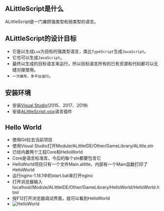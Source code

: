 
## ALittleScript是什么
ALittleScript是一门兼顾强类型和弱类型的语言。

## ALittleScript的设计目标
* 它是以生成`Lua`为目标的强类型语言，类比`TypeScript`生成`JavaScript`。
* 它也可以生成`JavaScript`。
* 最终以生成的目标语言来运行，所以目标语言所有的已有资源和代码都可以无缝对接使用。
* `一次编写，多平台运行`。

## 安装环境

* 安装[Visual Studio](https://visualstudio.microsoft.com/zh-hans/vs/)(2015、2017、2019)
* 安装[ALittleScript.vsix](https://github.com/alittlesail/ALittle/blob/master/ALittleScript.vsix)语言插件

## Hello World
* 使用Git拉去当前项目
* 使用Visual Studio打开Module/ALittleIDE/Other/GameLibrary/ALittle.sln
* 已经内置两个工程Core和HelloWorld
* Core是语言标准库，今后的每个sln都要包含它
* HelloWorld项目只有一个文件Main.alittle，内部有一个Main函数打印了HelloWorld
* 运行nginx-1.16.1中的start.bat来打开nginx
* 打开浏览器输入localhost/Module/ALittleIDE/Other/GameLibrary/HelloWorld/HelloWorld.html
* 按F12打开浏览器调试界面，就可以看到HelloWorld
* ![HelloWorld](https://github.com/alittlesail/ALittle/blob/master/Module/ALittleIDE/Other/GameLibrary/HelloWorld/HelloWorld.png)
